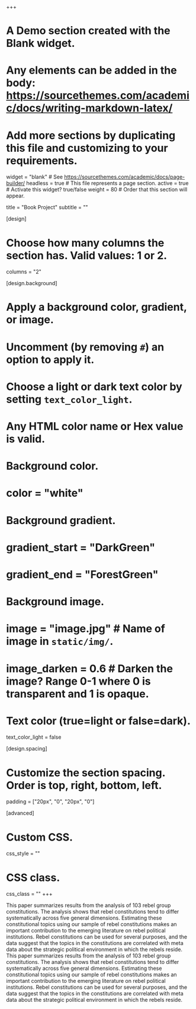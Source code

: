 +++
# A Demo section created with the Blank widget.
# Any elements can be added in the body: https://sourcethemes.com/academic/docs/writing-markdown-latex/
# Add more sections by duplicating this file and customizing to your requirements.

widget = "blank"  # See https://sourcethemes.com/academic/docs/page-builder/
headless = true  # This file represents a page section.
active = true  # Activate this widget? true/false
weight = 80  # Order that this section will appear.

title = "Book Project"
subtitle = "" 

[design]
  # Choose how many columns the section has. Valid values: 1 or 2.
  columns = "2"

[design.background]
  # Apply a background color, gradient, or image.
  #   Uncomment (by removing `#`) an option to apply it.
  #   Choose a light or dark text color by setting `text_color_light`.
  #   Any HTML color name or Hex value is valid.

# Background color.
  # color = "white"
  
# Background gradient.
  # gradient_start = "DarkGreen"
  # gradient_end = "ForestGreen"
  
# Background image.
  # image = "image.jpg"  # Name of image in `static/img/`.
  # image_darken = 0.6  # Darken the image? Range 0-1 where 0 is transparent and 1 is opaque.

# Text color (true=light or false=dark).
  text_color_light = false

[design.spacing]
  # Customize the section spacing. Order is top, right, bottom, left.
  padding = ["20px", "0", "20px", "0"]

[advanced]
 # Custom CSS. 
 css_style = ""
 
 # CSS class.
 css_class = ""
+++


This paper summarizes results from the analysis of 103 rebel group constitutions. The analysis shows that rebel constitutions tend to differ systematically across five general dimensions. Estimating these constitutional topics using our sample of rebel constitutions makes an important contribution to the emerging literature on rebel political institutions. Rebel constitutions can be used for several purposes, and the data suggest that the topics in the constitutions are correlated with meta data about the strategic political environment in which the rebels reside. This paper summarizes results from the analysis of 103 rebel group constitutions. The analysis shows that rebel constitutions tend to differ systematically across five general dimensions. Estimating these constitutional topics using our sample of rebel constitutions makes an important contribution to the emerging literature on rebel political institutions. Rebel constitutions can be used for several purposes, and the data suggest that the topics in the constitutions are correlated with meta data about the strategic political environment in which the rebels reside. 



